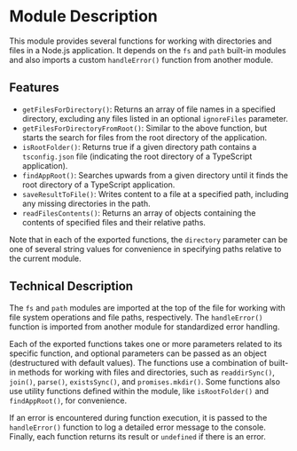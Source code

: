 # Module Description

This module provides several functions for working with directories and files in a Node.js application. It depends on the `fs` and `path` built-in modules and also imports a custom `handleError()` function from another module.

## Features

- `getFilesForDirectory()`: Returns an array of file names in a specified directory, excluding any files listed in an optional `ignoreFiles` parameter.
- `getFilesForDirectoryFromRoot()`: Similar to the above function, but starts the search for files from the root directory of the application.
- `isRootFolder()`: Returns true if a given directory path contains a `tsconfig.json` file (indicating the root directory of a TypeScript application).
- `findAppRoot()`: Searches upwards from a given directory until it finds the root directory of a TypeScript application.
- `saveResultToFile()`: Writes content to a file at a specified path, including any missing directories in the path.
- `readFilesContents()`: Returns an array of objects containing the contents of specified files and their relative paths.

Note that in each of the exported functions, the `directory` parameter can be one of several string values for convenience in specifying paths relative to the current module.

## Technical Description

The `fs` and `path` modules are imported at the top of the file for working with file system operations and file paths, respectively. The `handleError()` function is imported from another module for standardized error handling.

Each of the exported functions takes one or more parameters related to its specific function, and optional parameters can be passed as an object (destructured with default values). The functions use a combination of built-in methods for working with files and directories, such as `readdirSync()`, `join()`, `parse()`, `existsSync()`, and `promises.mkdir()`. Some functions also use utility functions defined within the module, like `isRootFolder()` and `findAppRoot()`, for convenience.

If an error is encountered during function execution, it is passed to the `handleError()` function to log a detailed error message to the console. Finally, each function returns its result or `undefined` if there is an error.